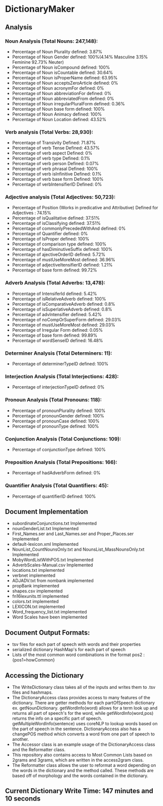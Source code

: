 # DictionaryMaker
## Analysis
### Noun Analysis (Total Nouns: 247,148):
- Percentage of Noun Plurality defined: 3.87%
- Percentage of Noun Gender defined: 100%(4.14% Masculine 3.15% Feminine 92.73% Neuter)
- Percentage of Noun isCompound defined: 100%
- Percentage of Noun isCountable defined: 30.64%
- Percentage of Noun isProperName defined: 63.95%
- Percentage of Noun acceptsZeroArticle defined: 0%
- Percentage of Noun acronymFor defined: 0%
- Percentage of Noun abbreviationFor defined: 0%
- Percentage of Noun abbreviatedFrom defined: 0%
- Percentage of Noun irregularPluralForm defined: 0.36%
- Percentage of Noun base form defined: 100%
- Percentage of Noun Animacy defined: 100%
- Percentage of Noun Location defined: 43.52%
### Verb analysis (Total Verbs: 28,930):
- Percentage of Transivity Defined: 71.87%
- Percentage of verb Tense Defined: 43.57%
- Percentage of verb aspect Defined: 0%
- Percentage of verb type Defined: 0.1%
- Percentage of verb person Defined: 0.07%
- Percentage of verb phrasal Defined: 100%
- Percentage of verb isInfinitive Defined: 0.1%
- Percentage of verb base form Defined: 100%
- Percentage of verbIntensifierID Defined: 0%
### Adjective analysis (Total Adjectives: 50,723):
- Percentage of Position (Works in predicative and Attributive) Defined for Adjectives : 74.15%
- Percentage of isQualitative defined: 37.51%
- Percentage of isClassifying defined: 37.51%
- Percentage of commonlyPrecededWithAnd defined: 0%
- Percentage of Quantifier defined: 0%
- Percentage of IsProper defined: 100%
- Percentage of comparison type defined: 100%
- Percentage of hasDiminutiveSuffix defined: 100%
- Percentage of ajectiveOrderID defined: 5.72%
- Percentage of mustUseMoreMost defined: 36.96%
- Percentage of adjectiveItensifierID defined: 1.21%
- Percentage of base form defined: 99.72%
### Adverb Analysis (Total Adverbs: 13,478): 
- Percentage of IntensiferId defined: 5.42%
- Percentage of isRelativeAdverb defined: 100%
- Percentage of isComparativeAdverb defined: 0.8%
- Percentage of isSuperlativeAdverb defined: 0.8%
- Percentage of advIntensifier defined: 5.42%
- Percentage of noCompOrSuperForm defined: 29.03%
- Percentage of mustUseMoreMost defined: 29.03%
- Percentage of Irregular Form defined: 0.05%
- Percentage of base form defined: 99.89%
- Percentage of wordSenseID defined: 16.48%
### Determiner Analysis (Total Determiners: 11): 
- Percentage of determinerTypeID defined: 100%
### Interjection Analysis (Total Interjections: 428): 
- Percentage of interjectionTypeID defined: 0%
### Pronoun Analysis (Total Pronouns: 118): 
- Percentage of pronounPlurality defined: 100%
- Percentage of pronounGender defined: 100%
- Percentage of pronounCase defined: 100%
- Percentage of pronounType defined: 100%
### Conjunction Analysis (Total Conjunctions: 109): 
- Percentage of conjunctionType defined: 100%
### Preposition Analysis (Total Prepositions: 166): 
- Percentage of hadAdverbForm defined: 0%
### Quantifier Analysis (Total Quantifiers: 45): 
- Percentage of quantifierID defined: 100%
## Document Implementation
- subordinateConjunctions.txt Implemented
- nounGenderList.txt Implemented 
- First_Names.ser and Last_Names.ser and Proper_Places.ser Implemented
- default-lexicon.xml Implemented
- NounList_CountNounsOnly.txt and NounsList_MassNounsOnly.txt Implemented
- MobyWordListWithPOS.txt Implemented
- AdverbScales-Manual.csv Implemented
- locations.txt implemented
- verbnet implemented
- ADJADV.txt from nombank implemented
- propBank implemented
- shapes.csv implemented
- fn16lexunits.ttl implemented
- colors.txt implemented
- LEXICON.txt implemented
- Word_frequency_list.txt implemented
- Word Scales have been implemented
## Document Output Formats:
- tsv files for each part of speech with words and their properties
- serialized dictionary HashMap's for each part of speech
- Lists of the most common word combinations in the format pos2 : {pos1=howCommon}
## Accessing the Dictionary
- The WriteDictionary class takes all of the inputs and writes them to .tsv files and hashmaps.
- The DictionaryAccess class provides access to many features of the dictionary. There are getter methods for each partOfSpeech dictionary ex. getNounDictionary. getWordInfo(word) allows for a term look up and returns all part of speech's for the word, while getWordInfo(word,pos) returns the info on a specific part of speech. getMultipleWordInfo(sentence) uses coreNLP to lookup words based on the part of speech in the sentence. DictionaryAccess also has a changePOS method which converts a word from one part of speech to another. 
- The Accessor class is an example usage of the DictionaryAccess class and the Reformatter class.
- This repository also contains access to Most Common Lists based on 2grams and 3grams, which are written in the access2gram class.
- The Reformatter class allows the user to reformat a word depending on the words in the dictionary and the method called. These methods are based off of morphology and the words contained in the dictionary.
## Current Dictionary Write Time: 147 minutes and 10 seconds
